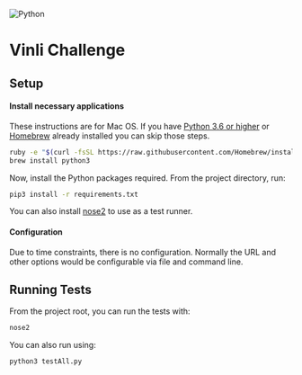 ![Python](http://python.org/static/img/python-logo.png)
# Vinli Challenge #

## Setup ##
#### Install necessary applications ####
These instructions are for Mac OS. If you have [Python 3.6 or higher](http://www.python.org) or [Homebrew](https://brew.sh) already installed you can skip those steps.
```sh
ruby -e "$(curl -fsSL https://raw.githubusercontent.com/Homebrew/install/master/install)"
brew install python3
```

Now, install the Python packages required. From the project directory, run:
```sh
pip3 install -r requirements.txt
```

You can also install [nose2](https://github.com/nose-devs/nose2) to use as a test runner.

#### Configuration ####

Due to time constraints, there is no configuration. Normally the URL and other options would be configurable via file and command line.

## Running Tests ##
From the project root, you can run the tests with:
```sh
nose2
```

You can also run using:
```sh
python3 testAll.py
``` 